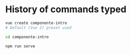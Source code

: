 # History of commands typed

```bash
vue create componente-intro
# Default (Vue 2) preset used

cd componente-intro

npm run serve
```